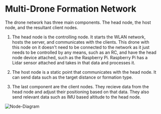 # Multi-Drone Formation Network
The drone network has three main components. The head node, the host node, and the resultant client nodes.

1. The head node is the controlling node. It starts the WLAN network, hosts the server, and communicates with the clients. 
This drone with this node on it doesn't need to be connected to the network as it just needs to be controlled by any means, such as an RC, and have the head node device attached, such as the Raspberry Pi. Raspberry Pi has a Lidar sensor attached and takes in that data and processes it.

2. The host node is a static point that communicates with the head node. It can send data such as the target distance or formation type.

3. The last component are the client nodes. They recieve data from the head node and adjust their positioning based on that data. They also send relevant data such as IMU based altitude to the head node. 

![Node-Diagram](https://github.com/Alexander-Aghili/MultiDroneFormationNetwork/edit/main/diagrams/drone-swarm-structure.svg)
